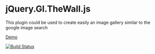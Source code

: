 jQuery.GI.TheWall.js
=====================

This plugin could be used to create easily an image gallery similar to the google image search

[Demo](http://goldinteractive.github.io/jQuery.GI.TheWall.js/)

[![Build Status](https://travis-ci.org/Goldinteractive/jQuery.GI.TheWall.js.svg?branch=master)](https://travis-ci.org/Goldinteractive/jQuery.GI.TheWall.js)

